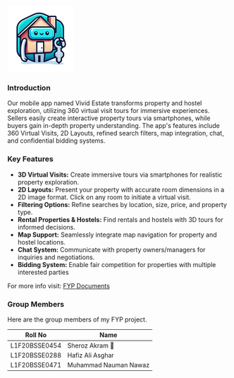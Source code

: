 !["Application Logo"](./Images/logo.png)

### Introduction
Our mobile app named Vivid Estate transforms property and hostel exploration, utilizing 360 virtual visit tours for immersive experiences. Sellers easily create interactive property tours via smartphones, while buyers gain in-depth property understanding. The app's features include 360 Virtual Visits, 2D Layouts, refined search filters, map integration, chat, and confidential bidding systems.

### Key Features
- **3D Virtual Visits:** Create immersive tours via smartphones for realistic property exploration.
- **2D Layouts:** Present your property with accurate room dimensions in a 2D image format. Click on any room to initiate a virtual visit.
- **Filtering Options:** Refine searches by location, size, price, and property type.
- **Rental Properties & Hostels:** Find rentals and hostels with 3D tours for informed decisions.
- **Map Support:** Seamlessly integrate map navigation for property and hostel locations.
- **Chat System:** Communicate with property owners/managers for inquiries and negotiations.
- **Bidding System:** Enable fair competition for properties with multiple interested parties

For more info visit: <a href="https://sheroz.pages.dev/FYP/">FYP Documents</a>

### Group Members
Here are the group members of my FYP project.

|**Roll No**|**Name**|
|------|-----|
|L1F20BSSE0454|Sheroz Akram 🌟|
|L1F20BSSE0288|Hafiz Ali Asghar|
|L1F20BSSE0471|Muhammad Nauman Nawaz|


